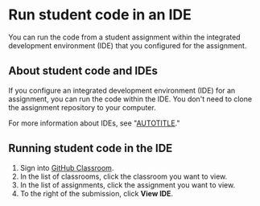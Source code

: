 # Run student code in an IDE

You can run the code from a student assignment within the integrated development environment (IDE) that you configured for the assignment.

## About student code and IDEs

If you configure an integrated development environment (IDE) for an assignment, you can run the code within the IDE. You don't need to clone the assignment repository to your computer.

For more information about IDEs, see "[AUTOTITLE](/education/manage-coursework-with-github-classroom/integrate-github-classroom-with-an-ide/integrate-github-classroom-with-an-ide)."

## Running student code in the IDE

1. Sign into [GitHub Classroom](https://classroom.github.com/login).
1. In the list of classrooms, click the classroom you want to view.
1. In the list of assignments, click the assignment you want to view.
1. To the right of the submission, click **View IDE**.

